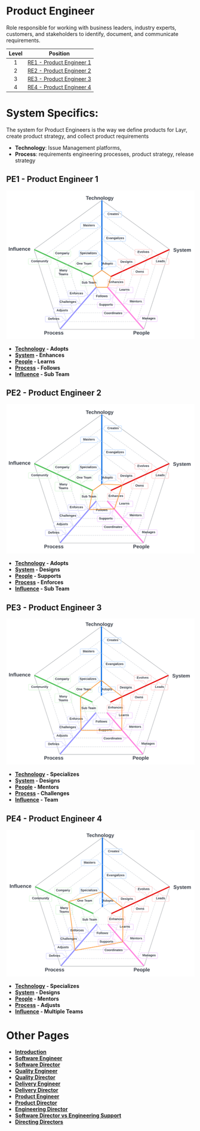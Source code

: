 # Product Engineer

Role responsible for working with business leaders, industry experts, customers, and stakeholders to identify, document, and communicate requirements.

| Level | Position |
| :---: |  :---: |
| 1 | [RE1 - Product Engineer 1](#pe1---product-engineer-1) |
| 2 | [RE2 - Product Engineer 2](#pe2---product-engineer-2) |
| 3 | [RE3 - Product Engineer 3](#pe3---product-engineer-3) |
| 4 | [RE4 - Product Engineer 4](#pe4---product-engineer-4) |

# System Specifics:
The system for Product Engineers is the way we define products for Layr, create product strategy, and collect product requirements 
* **Technology**: Issue Management platforms,  
* **Process**: requirements engineering processes, product strategy, release strategy

## PE1 - Product Engineer 1

![System Dimensions](charts/Layr-Engineering-Path-PE1.png "Product Engineer 1")

* **[Technology](README.md#technology) - Adopts**
* **[System](README.md#technology) - Enhances**
* **[People](README.md#people) - Learns**
* **[Process](README.md#process) - Follows**
* **[Influence](README.md#influence) - Sub Team**

## PE2 - Product Engineer 2

![System Dimensions](charts/Layr-Engineering-Path-PE2.png "Product Engineer 2")

* **[Technology](README.md#technology) - Adopts**
* **[System](README.md#technology) - Designs**
* **[People](README.md#people) - Supports**
* **[Process](README.md#process) - Enforces**
* **[Influence](README.md#influence) - Sub Team**

## PE3 - Product Engineer 3

![System Dimensions](charts/Layr-Engineering-Path-PE3.png "Product Engineer 3")

* **[Technology](README.md#technology) - Specializes**
* **[System](README.md#technology) - Designs**
* **[People](README.md#people) - Mentors**
* **[Process](README.md#process) - Challenges**
* **[Influence](README.md#influence) - Team**

## PE4 - Product Engineer 4

![System Dimensions](charts/Layr-Engineering-Path-PE4.png "Product Engineer 4")

* **[Technology](README.md#technology) - Specializes**
* **[System](README.md#technology) - Designs**
* **[People](README.md#people) - Mentors**
* **[Process](README.md#process) - Adjusts**
* **[Influence](README.md#influence) - Multiple Teams**

# Other Pages
* [**Introduction**](README.md)
* [**Software Engineer**](Software-Engineer.md)
* [**Software Director**](Software-Director.md) 
* [**Quality Engineer**](Quality-Engineer.md)
* [**Quality Director**](Quality-Director.md)
* [**Delivery Engineer**](Delivery-Engineer.md)
* [**Delivery Director**](Delivery-Director.md)
* [**Product Engineer**](Product-Engineer.md)
* [**Product Director**](Product-Director.md)
* [**Engineering Director**](Engineering-Director.md)
* [**Software Director vs Engineering Support**](Comparison-Software-Director-Engineering-Director.md)
* [**Directing Directors**](Directing-Directors.md) 